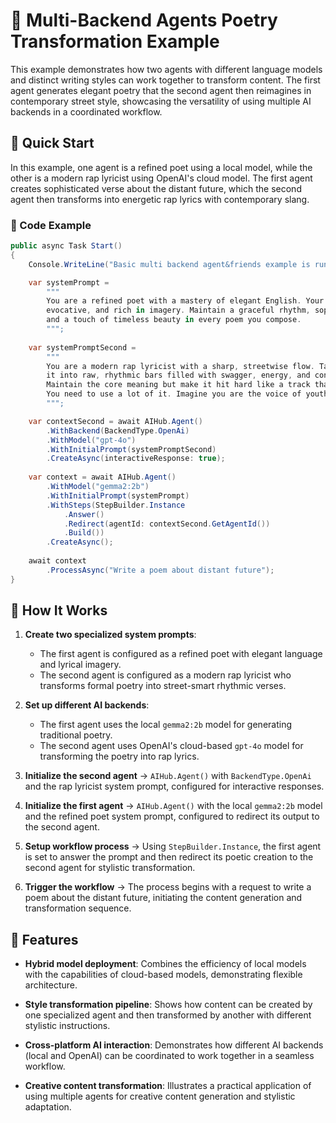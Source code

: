 # 🤖 Multi-Backend Agents Poetry Transformation Example

This example demonstrates how two agents with different language models and distinct writing styles can work together to transform content. The first agent generates elegant poetry that the second agent then reimagines in contemporary street style, showcasing the versatility of using multiple AI backends in a coordinated workflow.

## 🚀 Quick Start

In this example, one agent is a refined poet using a local model, while the other is a modern rap lyricist using OpenAI's cloud model. The first agent creates sophisticated verse about the distant future, which the second agent then transforms into energetic rap lyrics with contemporary slang.

### 📝 Code Example

```csharp
public async Task Start()
{
    Console.WriteLine("Basic multi backend agent&friends example is running!");

    var systemPrompt =
        """
        You are a refined poet with a mastery of elegant English. Your verses should be lyrical,
        evocative, and rich in imagery. Maintain a graceful rhythm, sophisticated vocabulary,
        and a touch of timeless beauty in every poem you compose.
        """;
    
    var systemPromptSecond =
        """
        You are a modern rap lyricist with a sharp, streetwise flow. Take the given poem and transform
        it into raw, rhythmic bars filled with swagger, energy, and contemporary slang. 
        Maintain the core meaning but make it hit hard like a track that bumps in the streets. Try to use slang like "yo yo", "gimmie", and "pull up".
        You need to use a lot of it. Imagine you are the voice of youth.
        """;

    var contextSecond = await AIHub.Agent()
        .WithBackend(BackendType.OpenAi)
        .WithModel("gpt-4o")
        .WithInitialPrompt(systemPromptSecond)
        .CreateAsync(interactiveResponse: true);
    
    var context = await AIHub.Agent()
        .WithModel("gemma2:2b")
        .WithInitialPrompt(systemPrompt)
        .WithSteps(StepBuilder.Instance
            .Answer()
            .Redirect(agentId: contextSecond.GetAgentId())
            .Build())
        .CreateAsync();
    
    await context
        .ProcessAsync("Write a poem about distant future");
}
```

## 🔹 How It Works

1. **Create two specialized system prompts**:
   - The first agent is configured as a refined poet with elegant language and lyrical imagery.
   - The second agent is configured as a modern rap lyricist who transforms formal poetry into street-smart rhythmic verses.

2. **Set up different AI backends**:
   - The first agent uses the local `gemma2:2b` model for generating traditional poetry.
   - The second agent uses OpenAI's cloud-based `gpt-4o` model for transforming the poetry into rap lyrics.

3. **Initialize the second agent** → `AIHub.Agent()` with `BackendType.OpenAi` and the rap lyricist system prompt, configured for interactive responses.

4. **Initialize the first agent** → `AIHub.Agent()` with the local `gemma2:2b` model and the refined poet system prompt, configured to redirect its output to the second agent.

5. **Setup workflow process** → Using `StepBuilder.Instance`, the first agent is set to answer the prompt and then redirect its poetic creation to the second agent for stylistic transformation.

6. **Trigger the workflow** → The process begins with a request to write a poem about the distant future, initiating the content generation and transformation sequence.

## 🔧 Features

- **Hybrid model deployment**: Combines the efficiency of local models with the capabilities of cloud-based models, demonstrating flexible architecture.

- **Style transformation pipeline**: Shows how content can be created by one specialized agent and then transformed by another with different stylistic instructions.

- **Cross-platform AI interaction**: Demonstrates how different AI backends (local and OpenAI) can be coordinated to work together in a seamless workflow.

- **Creative content transformation**: Illustrates a practical application of using multiple agents for creative content generation and stylistic adaptation.